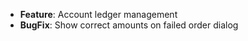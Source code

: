 -   **Feature**: Account ledger management
-   **BugFix**: Show correct amounts on failed order dialog
